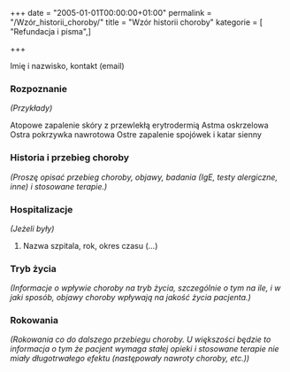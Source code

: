 +++
date = "2005-01-01T00:00:00+01:00"
permalink = "/Wzór_historii_choroby/"
title = "Wzór historii choroby"
kategorie = [ "Refundacja i pisma",]

+++

Imię i nazwisko,
kontakt (email)

### Rozpoznanie

*(Przykłady)*

Atopowe zapalenie skóry z przewlekłą erytrodermią
Astma oskrzelowa
Ostra pokrzywka nawrotowa
Ostre zapalenie spojówek i katar sienny

### Historia i przebieg choroby

*(Proszę opisać przebieg choroby, objawy, badania (IgE, testy alergiczne, inne) i stosowane terapie.)*

### Hospitalizacje

*(Jeżeli były)*

1. Nazwa szpitala, rok, okres czasu
(...)

### Tryb życia

*(Informacje o wpływie choroby na tryb życia, szczególnie o tym na ile, i w jaki sposób, objawy choroby wpływają na jakość życia pacjenta.)*

### Rokowania

*(Rokowania co do dalszego przebiegu choroby. U większości będzie to informacja o tym że pacjent wymaga stałej opieki i stosowane terapie nie miały długotrwałego efektu (następowały nawroty choroby, etc.))*
